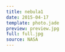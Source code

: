 ```yaml
---
title: nebula1
date: 2015-04-17
template: photo.jade
preview: preview.jpg
full: full.jpg
source: NASA
---
```

